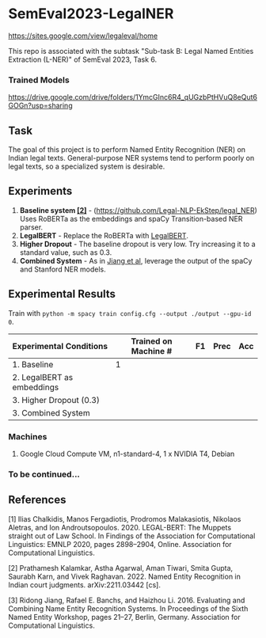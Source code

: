 # SemEval2023-LegalNER

https://sites.google.com/view/legaleval/home

This repo is associated with the subtask "Sub-task B: Legal Named Entities Extraction (L-NER)" of SemEval 2023, Task 6.

### Trained Models
https://drive.google.com/drive/folders/1YmcGInc6R4_qUGzbPtHVuQ8eQut6GOGn?usp=sharing

## Task
The goal of this project is to perform Named Entity Recognition (NER) on Indian legal texts. General-purpose NER systems tend to perform poorly on legal texts, so a specialized system is desirable.

## Experiments

1. **Baseline system [[2]](#2)** - (https://github.com/Legal-NLP-EkStep/legal_NER) Uses RoBERTa as the embeddings and spaCy Transition-based NER parser.
2. **LegalBERT** - Replace the RoBERTa with [LegalBERT](#1).
3. **Higher Dropout** - The baseline dropout is very low. Try increasing it to a standard value, such as 0.3.
4. **Combined System** - As in [Jiang et al](#3), leverage the output of the spaCy and Stanford NER models.

## Experimental Results

Train with `python -m spacy train config.cfg --output ./output --gpu-id 0`.

| Experimental Conditions | Trained on Machine # | F1 | Prec | Acc |
| --- | --- | --- | --- | --- |
| 1. Baseline | 1 | | |
| 2. LegalBERT as embeddings | | | |
| 3. Higher Dropout (0.3) | | | |
| 3. Combined System | | | |


### Machines
1. Google Cloud Compute VM, n1-standard-4, 1 x NVIDIA T4, Debian

### To be continued...

## References
<a id="1">[1]</a>  Ilias Chalkidis, Manos Fergadiotis, Prodromos Malakasiotis, Nikolaos Aletras, and Ion Androutsopoulos. 2020. LEGAL-BERT: The Muppets straight out of Law School. In Findings of the Association for Computational Linguistics: EMNLP 2020, pages 2898–2904, Online. Association for Computational Linguistics.

<a id="2">[2]</a> Prathamesh Kalamkar, Astha Agarwal, Aman Tiwari, Smita Gupta, Saurabh Karn, and Vivek Raghavan. 2022. Named Entity Recognition in Indian court judgments. arXiv:2211.03442 [cs].

<a id="3">[3]</a> Ridong Jiang, Rafael E. Banchs, and Haizhou Li. 2016. Evaluating and Combining Name Entity Recognition Systems. In Proceedings of the Sixth Named Entity Workshop, pages 21–27, Berlin, Germany. Association for Computational Linguistics.

